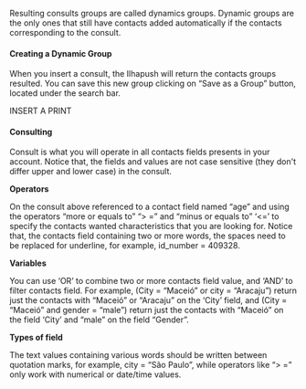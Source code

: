 Resulting consults groups are called dynamics groups. Dynamic groups are the only ones that still have contacts added automatically if the contacts corresponding to the consult.

#### Creating a Dynamic Group ####
When you insert a consult, the Ilhapush will return the contacts groups resulted. You can save this new group clicking on “Save as a Group” button, located under the search bar.
 
INSERT A PRINT

#### Consulting ####
Consult is what you will operate in all contacts fields presents in your account. Notice that, the fields and values are not case sensitive (they don't differ upper and lower case) in the consult.

**Operators**

On the consult above referenced to a contact field named “age” and using the operators  “more or equals to” “> =” and “minus or equals to” ‘<=’ to specify the contacts wanted characteristics that you are looking for. Notice that, the contacts field containing two or more words, the spaces need to be replaced for underline, for example, id_number = 409328.

**Variables**

You can use ‘OR’ to combine two or more contacts field value, and ‘AND’ to filter contacts field. For example, (City = “Maceió” or city = “Aracaju”) return just the contacts with “Maceió” or “Aracaju” on the ‘City’ field, and (City = “Maceió” and gender = “male”) return just the contacts with “Maceió” on the field ‘City’ and “male” on the field “Gender”.

**Types of field**

The text values containing various words should be written between quotation marks, for example, city = “São Paulo”, while operators like “> =” only work with numerical or date/time values.
